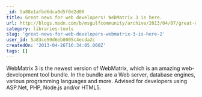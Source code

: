 ```yaml
---
_id: 5a88e1afbd6dca0d5f0d2d00
title: Great news for web developers! WebMatrix 3 is here.
url: http://blogs.msdn.com/b/msgulfcommunity/archive/2013/04/07/great-news-for-web-developers-webmatrix-3-is-here.aspx
category: libraries-tools
slug: 'great-news-for-web-developers-webmatrix-3-is-here-2'
user_id: 5a83ce59d6eb0005c4ecda2c
createdOn: '2013-04-26T16:34:05.000Z'
tags: []
---
```


<div>WebMatrix 3 is the newest version of WebMatrix, which is an amazing web-development tool bundle. In the bundle are a Web server, database engines, various programming languages and more. Advised for developers using ASP.Net, PHP, Node.js and/or HTML5.</div>
